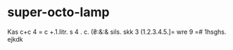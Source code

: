 # super-octo-lamp
Kas
с+с 4 = с +.1.litr. s 4 . c. (₴:&:& sils. skk 
3
(1.2.3.4.5.]= wre 9 =# 
             1hsghs.  ejkdk